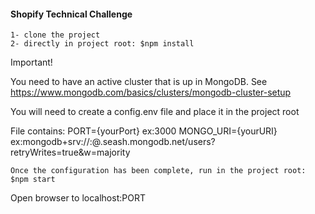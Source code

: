 #### Shopify Technical Challenge
```
1- clone the project
2- directly in project root: $npm install

```
Important!

You need to have an active cluster that is up in MongoDB. See https://www.mongodb.com/basics/clusters/mongodb-cluster-setup

You will need to create a config.env file and place it in the project root

File contains:
  PORT={yourPort} ex:3000
  MONGO_URI={yourURI} ex:mongodb+srv://<username>:<password>@<clustername>.seash.mongodb.net/users?retryWrites=true&w=majority

```
Once the configuration has been complete, run in the project root: $npm start
```
Open browser to localhost:PORT